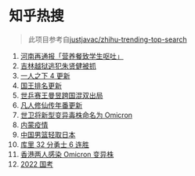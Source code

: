 # 知乎热搜

> 此项目参考自[justjavac/zhihu-trending-top-search](https://github.com/justjavac/zhihu-trending-top-search/blob/main/utils.ts)

<!-- BEGIN -->
  <!-- 最后更新时间:Sun Nov 28 2021 23:11:01 GMT+0000 (Coordinated Universal Time) -->
  1. [河南再通报「营养餐致学生呕吐」](https://www.zhihu.com/search?q=河南营养餐)
1. [吉林越狱逃犯朱贤健被抓](https://www.zhihu.com/search?q=朱贤健)
1. [一人之下 4 更新](https://www.zhihu.com/search?q=一人之下4)
1. [国王排名更新](https://www.zhihu.com/search?q=国王排名)
1. [世乒赛王曼昱跨国混双出局](https://www.zhihu.com/search?q=世乒赛混双)
1. [凡人修仙传年番更新 ](https://www.zhihu.com/search?q=凡人修仙传)
1. [世卫将新型变异毒株命名为 Omicron](https://www.zhihu.com/search?q=新型变异毒株)
1. [内蒙疫情](https://www.zhihu.com/search?q=内蒙疫情)
1. [中国男篮轻取日本](https://www.zhihu.com/search?q=中国男篮)
1. [库里 32 分勇士 6 连胜](https://www.zhihu.com/search?q=勇士)
1. [香港两人感染 Omicron 变异株](https://www.zhihu.com/search?q=Omicron)
1. [2022 国考](https://www.zhihu.com/search?q=国考)
  <!-- END -->